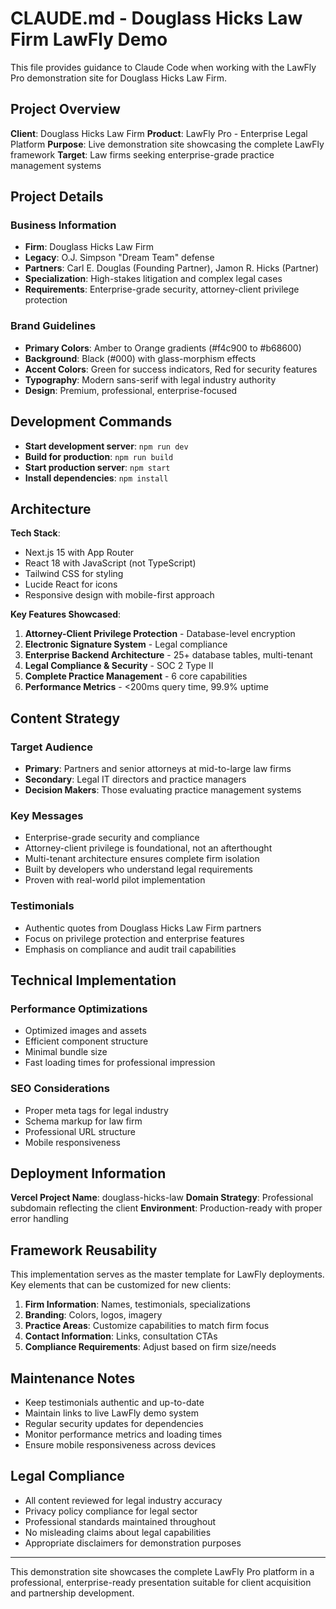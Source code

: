 # CLAUDE.md - Douglass Hicks Law Firm LawFly Demo

This file provides guidance to Claude Code when working with the LawFly Pro demonstration site for Douglass Hicks Law Firm.

## Project Overview

**Client**: Douglass Hicks Law Firm
**Product**: LawFly Pro - Enterprise Legal Platform
**Purpose**: Live demonstration site showcasing the complete LawFly framework
**Target**: Law firms seeking enterprise-grade practice management systems

## Project Details

### Business Information
- **Firm**: Douglass Hicks Law Firm
- **Legacy**: O.J. Simpson "Dream Team" defense
- **Partners**: Carl E. Douglas (Founding Partner), Jamon R. Hicks (Partner)
- **Specialization**: High-stakes litigation and complex legal cases
- **Requirements**: Enterprise-grade security, attorney-client privilege protection

### Brand Guidelines
- **Primary Colors**: Amber to Orange gradients (#f4c900 to #b68600)
- **Background**: Black (#000) with glass-morphism effects
- **Accent Colors**: Green for success indicators, Red for security features
- **Typography**: Modern sans-serif with legal industry authority
- **Design**: Premium, professional, enterprise-focused

## Development Commands

- **Start development server**: `npm run dev`
- **Build for production**: `npm run build`
- **Start production server**: `npm start`
- **Install dependencies**: `npm install`

## Architecture

**Tech Stack**:
- Next.js 15 with App Router
- React 18 with JavaScript (not TypeScript)
- Tailwind CSS for styling
- Lucide React for icons
- Responsive design with mobile-first approach

**Key Features Showcased**:
1. **Attorney-Client Privilege Protection** - Database-level encryption
2. **Electronic Signature System** - Legal compliance
3. **Enterprise Backend Architecture** - 25+ database tables, multi-tenant
4. **Legal Compliance & Security** - SOC 2 Type II
5. **Complete Practice Management** - 6 core capabilities
6. **Performance Metrics** - <200ms query time, 99.9% uptime

## Content Strategy

### Target Audience
- **Primary**: Partners and senior attorneys at mid-to-large law firms
- **Secondary**: Legal IT directors and practice managers
- **Decision Makers**: Those evaluating practice management systems

### Key Messages
- Enterprise-grade security and compliance
- Attorney-client privilege is foundational, not an afterthought
- Multi-tenant architecture ensures complete firm isolation
- Built by developers who understand legal requirements
- Proven with real-world pilot implementation

### Testimonials
- Authentic quotes from Douglass Hicks Law Firm partners
- Focus on privilege protection and enterprise features
- Emphasis on compliance and audit trail capabilities

## Technical Implementation

### Performance Optimizations
- Optimized images and assets
- Efficient component structure
- Minimal bundle size
- Fast loading times for professional impression

### SEO Considerations
- Proper meta tags for legal industry
- Schema markup for law firm
- Professional URL structure
- Mobile responsiveness

## Deployment Information

**Vercel Project Name**: douglass-hicks-law
**Domain Strategy**: Professional subdomain reflecting the client
**Environment**: Production-ready with proper error handling

## Framework Reusability

This implementation serves as the master template for LawFly deployments. Key elements that can be customized for new clients:

1. **Firm Information**: Names, testimonials, specializations
2. **Branding**: Colors, logos, imagery
3. **Practice Areas**: Customize capabilities to match firm focus
4. **Contact Information**: Links, consultation CTAs
5. **Compliance Requirements**: Adjust based on firm size/needs

## Maintenance Notes

- Keep testimonials authentic and up-to-date
- Maintain links to live LawFly demo system
- Regular security updates for dependencies
- Monitor performance metrics and loading times
- Ensure mobile responsiveness across devices

## Legal Compliance

- All content reviewed for legal industry accuracy
- Privacy policy compliance for legal sector
- Professional standards maintained throughout
- No misleading claims about legal capabilities
- Appropriate disclaimers for demonstration purposes

---

This demonstration site showcases the complete LawFly Pro platform in a professional, enterprise-ready presentation suitable for client acquisition and partnership development.